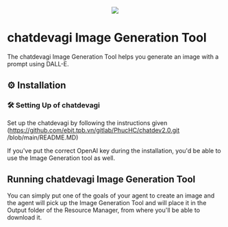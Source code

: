<p align=center>
<a href="https://chatdevagi.co"><img src=https://chatdevagi.co/wp-content/uploads/2023/05/chatdevagi_icon.png></a>
</p>

# chatdevagi Image Generation Tool

The chatdevagi Image Generation Tool helps you generate an image with a prompt using DALL-E.

## ⚙️ Installation

### 🛠 **Setting Up of chatdevagi**
Set up the chatdevagi by following the instructions given (https://github.com/ebit.tpb.vn/gitlab/PhucHC/chatdev2.0.git /blob/main/README.MD)

If you've put the correct OpenAI key during the installation, you'd be able to use the Image Generation tool as well.

## Running chatdevagi Image Generation Tool

You can simply put one of the goals of your agent to create an image and the agent will pick up the Image Generation Tool and will place it in the Output folder of the Resource Manager, from where you'll be able to download it.

